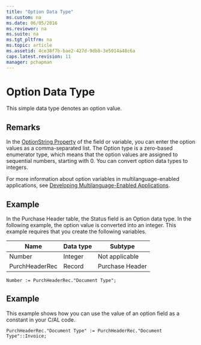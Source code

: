 ```yaml
---
title: "Option Data Type"
ms.custom: na
ms.date: 06/05/2016
ms.reviewer: na
ms.suite: na
ms.tgt_pltfrm: na
ms.topic: article
ms.assetid: 4ce38f7b-bae2-427d-9db8-3e5014a48c6a
caps.latest.revision: 11
manager: pchapman
---
```

# Option Data Type
This simple data type denotes an option value.  
  
## Remarks  
 In the [OptionString Property](OptionString-Property.md) of the field or variable, you can enter the option values as a comma\-separated list. The Option type is a zero\-based enumerator type, which means that the option values are assigned to sequential numbers, starting with 0. You can convert option data types to integers.  
  
 For more information about option variables in multilanguage\-enabled applications, see [Developing Multilanguage\-Enabled Applications](Developing-Multilanguage-Enabled-Applications.md).  
  
## Example  
 In the Purchase Header table, the Status field is an Option data type. In the following example, the option value is converted into an integer. This example requires that you create the following variables.  
  
|Name|Data type|Subtype|  
|----------|---------------|-------------|  
|Number|Integer|Not applicable|  
|PurchHeaderRec|Record|Purchase Header|  
  
```  
Number := PurchHeaderRec."Document Type";  
```  
  
## Example  
 This example shows how you can use the value of an option field as a constant in your C\/AL code.  
  
```  
PurchHeaderRec."Document Type" := PurchHeaderRec."Document Type"::Invoice;   
```